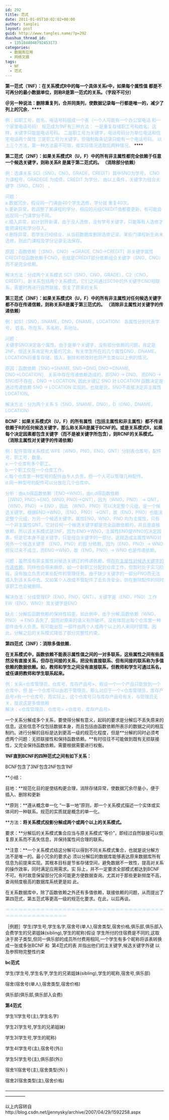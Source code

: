 ```yaml
---
id: 292
title: 范式
date: 2011-01-05T10:02:02+00:00
author: tanglei
layout: post
guid: http://www.tanglei.name/?p=292
duoshuo_thread_id:
  - 1351844048792453173
categories:
  - 数据库应用
  - 网络文摘
tags:
  - NF
  - 范式
---
```

**第一范式（1NF）：在关系模式R中的每一个具体关系r中，如果每个属性值 都是不可再分的最小数据单位，则称R是第一范式的关系。<span>（字段不可分）</span>**

**＠另一种说法：删除重复列，合并同类列，使数据记录每一行都是唯一的，减少了列上的冗余．****<span style="color: #99ccff;"><br /> </span>**

<span style="color: #99ccff;">例：如职工号，姓名，电话号码组成一个表（一个人可能有一个办公室电话 和一个家里电话号码） 规范成为1NF有三种方法： 一是重复存储职工号和姓名。这样，关键字只能是电话号码。 二是职工号为关键字，电话号码分为单位电话和住宅电话两个属性 三是职工号为关键字，但强制每条记录只能有一个电话号码。 以上三个方法，第一种方法最不可取，按实际情况选取后两种情况。</span> ****

**第二范式（2NF）：如果关系模式R（U，F）中的所有非主属性都完全依赖于任意一个候选关键字，则称关系R 是属于第二范式的。 <span>（消除部分依赖）</span>**

<span style="color: #99ccff;">例：选课关系 SCI（SNO，CNO，GRADE，CREDIT）其中SNO为学号， CNO为课程号，GRADEGE 为成绩，CREDIT 为学分。 由以上条件，关键字为组合关键字（SNO，CNO） 。</span>

<span style="color: #99ccff;">问题：<br /> a.数据冗余，假设同一门课由40个学生选修，学分就 重复40次。<br /> b.更新异常，若调整了某课程的学分，相应的元组CREDIT值都要更新，有可能会出现同一门课学分不同。<br /> c.插入异常，如计划开新课，由于没人选修，没有学号关键字，只能等有人选修才能把课程和学分存入。<br /> d.删除异常，若学生已经结业，从当前数据库删除选修记录。某些门课程新生尚未选修，则此门课程及学分记录无法保存。</span>

<span style="color: #99ccff;">原因：函数依赖［（SNO，CNO）→GRADE, CNO→CREDIT］非关键字属性CREDIT仅函数依赖于CNO，也就是CREDIT部分依赖组合关键字（SNO，CNO）而不是完全依赖。 </span>

<span style="color: #99ccff;">解决方法：分成两个关系模式 SC1（SNO，CNO，GRADE），C2（CNO，CREDIT）。新关系包括两个关系模式，它们之间通过SC1中的外关键字CNO相联系，需要时再进行自然联接，恢复了原来的关系</span>

**第三范式（3NF）：如果关系模式R（U，F）中的所有非主属性对任何候选关键字都不存在传递信赖，则称关系R是属于第三范式的。 <span>（消除非主属性对关键字的传递依赖）</span>**

<span style="color: #99ccff;">例：如S1（SNO，SNAME，DNO，DNAME，LOCATION） 各属性分别代表学号， 姓名，所在系，系名称，系地址。</span>

<span style="color: #99ccff;">问题：<br /> 关键字SNO决定各个属性。由于是单个关键字，没有部分依赖的问题，肯定是2NF。但这关系肯定有大量的冗余，有关学生所在的几个属性DNO，DNAME，LOCATION将重复存储，插入，删除和修改时也将产生类似以上例的情况。</span>

<span style="color: #99ccff;">原因：函数依赖［SNO→SNAME, SNO→DNO, DNO→DNAME, DNO→LOCATION］．关系中存在传递依赖造成的。即SNO -> DNO。 而DNO -> SNO却不存在，DNO -> LOCATION, 因此关键辽 SNO 对 LOCATION 函数决定是通过传递依赖 SNO -> LOCATION 实现的。也就是说，SNO不直接决定非主属性LOCATION。 </span>

<span style="color: #99ccff;">解决方法：分为两个关系 S（SNO，SNAME，DNO），D（DNO，DNAME，LOCATION）</span>

 **BCNF：如果关系模式R（U，F）的所有属性（包括主属性和非主属性）都不传递依赖于R的任何候选关键字，那么称关系R是属于BCNF的。或是关系模式R，如果每个决定因素都包含关键字（而不是被关键字所包含），则RCNF的关系模式。** <span><strong>（消除主属性对关键字的传递依赖）</strong></span>

 <span style="color: #99ccff;">例：配件管理关系模式 WPE（WNO，PNO，ENO，QNT）分别表仓库号，配件号，职工号，数量。<br /> a.一个仓库有多个职工。<br /> b.一个职工仅在一个仓库工作。<br /> c.每个仓库里一种型号的配件由专人负责，但一个人可以管理几种配件。<br /> d.同一种型号的配件可以分放在几个仓库中。 </span>

<span style="color: #99ccff;">分析：由a,b得函数依赖［ENO→WNO]，由c,d得函数依赖［(WNO, PNO)→ENO, (WNO, PNO)→QNT］，因为（WNO，PNO） -> QNT，（WNO，PNO）-> ENO ，因此 （WNO，PNO）可以决定整个元组，是一个候选关键字。根据ENO->WNO，（ENO，PNO）->QNT，故（ENO，PNO）也能决 定整个元组，为另一个候选关键字。属性ENO，WNO，PNO 均为主属性，只有一个非主属性QNT。它对任何一个候选关键字都是完全函数依赖的，并且是直接依赖，所以该关系模式是3NF。因为 ENO->WNO，主属性ENO是WNO的决定因素，但是它本身不是关键字，只是组合关键字的一部分。这就造成主属性WNO对另外一个候选关键字 （ENO，PNO）的部 分依赖，因为（ENO，PNO）-> WNO但反过来不成立，而ENO->WNO，故（ENO，PNO）-> WNO 也是传递依赖。 </span>

<span style="color: #99ccff;">问题：虽然没有非主属性对候选关键辽的传递依赖，但<span style="text-decoration: underline;">存在主属性对候选关键字的传递依赖</span>，同样也会带来麻烦。如一个新职工分配到仓库工作，但暂时处于实习阶段，没有独立负责对某些配件的管理任务。由于缺少关键字的一部分PNO而无法插入到该关系中去。又如某个人改成不管配件了去负责安全，则在删除配件的同时该职工也会被删除。 </span>

<span style="color: #99ccff;">解决办法：分成管理EP（ENO，PNO，QNT），关键字是（ENO，PNO）工作EW（ENO，WNO）其关键字是ENO </span>

<span style="color: #99ccff;">缺点：分解后函数依赖的保持性较差。如此例中，由于分解,函数依赖（WNO，PNO）-> ENO 丢失了, 因而对原来的语义有所破坏。没有体现出每个仓库里一种部件由专人负责。有可能出现 一部件由两个人或两个以上的人来同时管理。因此，分解之后的关系模式降低了部分完整性约束。</span>

**第四范式（3NF）：<span>消除多值依赖．</span>**

**在关系模式中，函数依赖不能表示属性值之间的一对多联系，这些属性之间有些虽然没有直接关系，但存在间接的关系，把没有直接联系、但有间接的联系称为多值依赖的数据依赖。如，教师和学生之间没有直接联系，但教师和学生可通过系名，或任课把教师和学生联系起来。**

<span style="color: #99ccff;">例：关系<仓库管理员，仓库号，库存产品号>，假设一个一个产品只能放到一个仓库中，但 是一个仓库可以由若干管理员，那么对应于一个<仓库管理员，库存产品号>有一个仓库号，而实际上，这个仓库号只与库存产品号有关，与管理员无 关，就说这是多值依赖<br /> 解决：<仓库管理员，仓库号> <仓库号，库存产品号></span>

一个关系分解成多个关系，要使得分解有意义，起码的要求是分解后不丢失原来的信息。这些信息不仅包括数据本身，而且包括由函数依赖所表示的数据之间的相互制约。进行分解的目标是达到更高一级的规范化程度，但是**分解的同时必须考虑两个问题：无损联接性和保持函数依赖。**有时往往不可能做到既有无损联接性，又完全保持函数依赖。需要根据需要进行权衡。

**1NF直到BCNF的四种范式之间有如下关系：**
  
BCNF包含了3NF包含2NF包含1NF

**小结：
  
目地：**规范化目的是使结构更合理，消除存储异常，使数据冗余尽量小，便于插入、删除和更新
  
 **原则：**遵从概念单一化 &#8220;一事一地&#8221;原则，即一个关系模式描述一个实体或实体间的一种联系。规范的实质就是概念的单一化。
  
 **方法：**将关系模式投影分解成两个或两个以上的关系模式。**
  
要求：**分解后的关系模式集合应当与原关系模式&#8221;等价&#8221;，即经过自然联接可以恢复原关系而不丢失信息，并保持属性间合理的联系。

**注意：**一个关系模式结这分解可以得到不同关系模式集合，也就是说分解方法不是唯一的。最小冗余的要求必 须以分解后的数据库能够表达原来数据库所有信息为前提来实现。其根本目标是节省存储空间，避免数据不一致性，提高对关系的操作效率，同时满足应用需求。实 际上，并不一定要求全部模式都达到BCNF不可。有时故意保留部分冗余可能更方便数据查询。尤其对于那些更新频度不高，查询频度极高的数据库系统更是如 此。
  
在关系数据库中，除了函数依赖之外还有多值依赖，联接依赖的问题，从而提出了第四范式，第五范式等更高一级的规范化要求。在此，以后再谈。

<span style="color: #99ccff;">＝＝＝＝＝＝＝＝＝＝＝＝＝＝＝＝＝＝＝＝＝＝＝＝＝＝＝＝＝＝＝＝＝＝＝＝＝＝＝＝＝＝＝＝＝＝＝＝＝＝</span>

［例题］学生(学生号,学生名字,宿舍号(单人),宿舍类型,宿舍价格,俱乐部,俱乐部入会费学生的兄弟姐妹(sibling),学生的昵称)假设 学生所付的住宿费是不同的,这取决于房子类型,但同一俱乐部的成员所付费用相同,一个学生有多个昵称将该表转换成一张或多张BCNF 和  第4范式的表 并指出他们的主关键字,候选关键字外键 以及参照物完整性约束

**bc范式**
  
学生(学生号,学生名字,学生的兄弟姐妹(sibling),学生的昵称,宿舍号,俱乐部)
  
宿舍(宿舍号(单人),宿舍类型,宿舍价格)
  
俱乐部(俱乐部,俱乐部入会费)

**第4范式**
  
学生1(学生号(主),学生名字)
  
学生2(学生号,学生的兄弟姐妹)
  
学生3(学生号,学生的昵称)
  
学生4(学生号(主),宿舍号(外))
  
学生5(学生号(主),俱乐部(外))

宿舍1(宿舍号(主),宿舍类型(外) )
  
宿舍2(宿舍类型(主),宿舍价格)

&#8212;&#8212;&#8212;&#8212;&#8212;&#8212;&#8212;&#8212;&#8212;&#8212;&#8212;&#8212;&#8212;&#8212;&#8212;&#8212;&#8212;&#8212;&#8212;&#8212;&#8212;&#8212;&#8212;&#8212;&#8212;&#8212;&#8212;&#8212;&#8212;&#8212;&#8212;&#8212;&#8212;&#8212;&#8212;&#8212;&#8212;&#8212;&#8212;&#8212;&#8211;

以上内容转自http://blog.csdn.net/jjennysky/archive/2007/04/29/1592258.aspx

